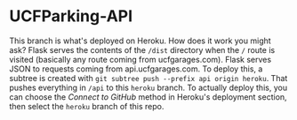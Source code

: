 # UCFParking-API
 This branch is what's deployed on Heroku. How does it work you might ask? Flask serves the contents of the `/dist` directory when the `/` route is visited (basically any route coming from ucfgarages.com). Flask serves JSON to requests coming from api.ucfgarages.com. To deploy this, a subtree is created with `git subtree push --prefix api origin heroku`. That pushes everything in `/api` to this `heroku` branch. To actually deploy this, you can choose the _Connect to GitHub_ method in Heroku's deployment section, then select the `heroku` branch of this repo.

